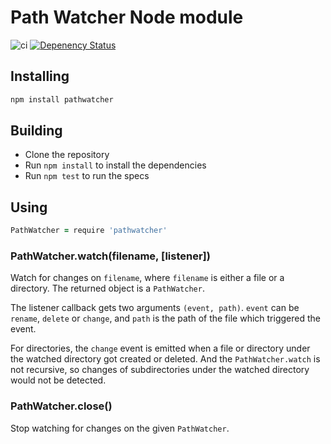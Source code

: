 # Path Watcher Node module
![ci](https://github.com/atom/node-pathwatcher/workflows/ci/badge.svg)
[![Depenency Status](https://david-dm.org/atom/node-pathwatcher/status.svg)](https://david-dm.org/atom/node-pathwatcher)

## Installing

```bash
npm install pathwatcher
```

## Building

  * Clone the repository
  * Run `npm install` to install the dependencies
  * Run `npm test` to run the specs

## Using

```coffeescript
PathWatcher = require 'pathwatcher'
```

### PathWatcher.watch(filename, [listener])

Watch for changes on `filename`, where `filename` is either a file or a
directory. The returned object is a `PathWatcher`.

The listener callback gets two arguments `(event, path)`. `event` can be `rename`,
`delete` or `change`, and `path` is the path of the file which triggered the
event.

For directories, the `change` event is emitted when a file or directory under
the watched directory got created or deleted. And the `PathWatcher.watch` is
not recursive, so changes of subdirectories under the watched directory would
not be detected.

### PathWatcher.close()

Stop watching for changes on the given `PathWatcher`.

